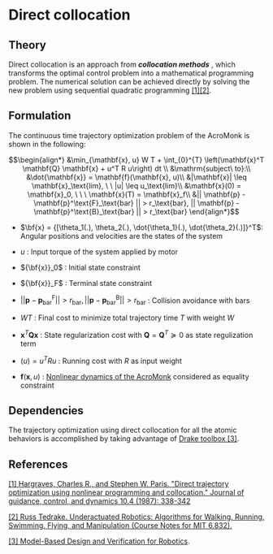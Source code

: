# Direct collocation

## Theory

Direct collocation is an approach from ***collocation methods*** , which transforms the optimal control problem into a mathematical programming problem. The numerical solution can be achieved directly by solving the new problem using sequential quadratic programming [[1]](https://arc.aiaa.org/doi/pdf/10.2514/3.20223)[[2]](http://underactuated.mit.edu/trajopt.html).




## Formulation

The continuous time trajectory optimization problem of the AcroMonk is shown in the following:
```math
\begin{align*}
		&\min_{\mathbf{x}, u} W T + \int_{0}^{T} \left(\mathbf{x}^T \mathbf{Q} \mathbf{x} + u^T R u\right) dt  \\
		&\mathrm{subject\ to}:\\
	    &\dot{\mathbf{x}} = \mathbf{f}(\mathbf{x}, u)\\
	    &|\mathbf{x}| \leq \mathbf{x}_\text{lim}, \ \ |u| \leq u_\text{lim}\\
	    &\mathbf{x}(0) = \mathbf{x}_0, \ \ \ \mathbf{x}(T) = \mathbf{x}_f\\
	    &|| \mathbf{p} - \mathbf{p}^\text{F}_\text{bar} || > r_\text{bar}, || \mathbf{p} - \mathbf{p}^\text{B}_\text{bar} || > r_\text{bar}
\end{align*}
```

- $\bf{x} = {[\theta_1(.), \theta_2(.), \dot{\theta_1}(.), \dot{\theta_2}(.)]}^T$: Angular positions and velocities are the states of the system 

- $u$ : Input torque of the system applied by motor

- ${\bf{x}}_0$ : Initial state constraint

- ${\bf{x}}_F$ : Terminal state constraint

- $|| \mathbf{p} - {{\mathbf{p_\text{bar}^\text{F}}}}|| > r_\text{bar},|| \mathbf{p} - {{\mathbf{p_\text{bar}^\text{B}}}} || >r_\text{bar}$ :  Collision avoidance with bars

- $WT$ : Final cost to minimize total trajectory time $T$ with weight $W$ 

- $\mathbf{x}^T \mathbf{Q} \mathbf{x}$ : State regularization cost with $\mathbf{Q}=\mathbf{Q}^T \succeq 0$ as state regulization term

- $(u) = u^TR u$ : Running cost with $R$ as input weight

- $\mathbf{f}(\mathbf{x}, u)$ : [Nonlinear dynamics of the AcroMonk](../../../../../../hardware/acrm-equations.md) considered as equality constraint


## Dependencies

The trajectory optimization using direct collocation for all the atomic behaviors is accomplished by taking advantage of [Drake toolbox [3]](https://drake.mit.edu/).

## References
[[1] Hargraves, Charles R., and Stephen W. Paris. "Direct trajectory optimization using nonlinear programming and collocation." Journal of guidance, control, and dynamics 10.4 (1987): 338-342](https://arc.aiaa.org/doi/pdf/10.2514/3.20223)

[[2] Russ Tedrake. Underactuated Robotics: Algorithms for Walking, Running, Swimming, Flying, and Manipulation (Course Notes for MIT 6.832).](http://underactuated.mit.edu/)

[[3] Model-Based Design and Verification for Robotics](https://drake.mit.edu/).
